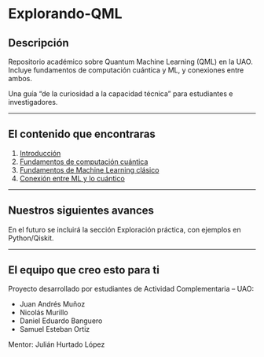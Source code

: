 # Explorando-QML

## Descripción

Repositorio académico sobre Quantum Machine Learning (QML) en la UAO.  
Incluye fundamentos de computación cuántica y ML, y conexiones entre ambos.  

Una guía “de la curiosidad a la capacidad técnica” para estudiantes e investigadores.

---

## El contenido que encontraras
1. [Introducción](./introduccion.md)  
2. [Fundamentos de computación cuántica](./Fundamentos_de_computacion_cuantica.md)  
3. [Fundamentos de Machine Learning clásico](./machine_Learning.md)  
4. [Conexión entre ML y lo cuántico](./Conexion_entre_ML_y_computacion_cuantica.md)  

---

## Nuestros siguientes avances
En el futuro se incluirá la sección Exploración práctica, con ejemplos en Python/Qiskit.  

---

## El equipo que creo esto para ti
Proyecto desarrollado por estudiantes de Actividad Complementaria – UAO:  
- Juan Andrés Muñoz  
- Nicolás Murillo  
- Daniel Eduardo Banguero  
- Samuel Esteban Ortiz  

Mentor: Julián Hurtado López
